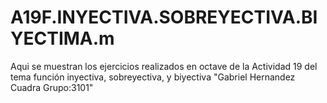 # A19F.INYECTIVA.SOBREYECTIVA.BIYECTIMA.m
Aqui se muestran los ejercicios realizados en octave de la Actividad 19 del tema función inyectiva, sobreyectiva, y biyectiva "Gabriel Hernandez Cuadra Grupo:3101" 

